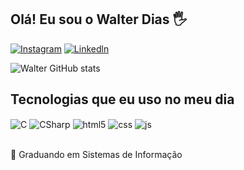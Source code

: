 ## Olá! Eu sou o Walter Dias 🖐️

[![Instagram](https://img.shields.io/badge/Instagram-E4405F?style=for-the-badge&logo=instagram&logoColor=white)](https://instagram.com/walter_dmp)
[![Linkedln](https://img.shields.io/badge/LinkedIn-0077B5?style=for-the-badge&logo=linkedin&logoColor=white)](https://www.linkedin.com/in/walter-dias-marques-pereira-84236922b/)

![Walter GitHub stats](https://github-readme-stats.vercel.app/api?username=walterdmp&show_icons=true&theme=dracula&count_private=true)

## Tecnologias que eu uso no meu dia

<div style="display: inline_block">
  <img align = "center" alt= "C" src = "https://img.shields.io/badge/C-00599C?style=for-the-badge&logo=c&logoColor=white" />
  <img align = "center" alt= "CSharp" src = "https://img.shields.io/badge/C%23-239120?style=for-the-badge&logo=c-sharp&logoColor=white" />
  <img align="center" alt="html5" src="https://img.shields.io/badge/HTML5-E34F26?style=for-the-badge&logo=html5&logoColor=white" />
  <img align="center" alt="css" src="https://img.shields.io/badge/CSS3-1572B6?style=for-the-badge&logo=css3&logoColor=white" />
  <img align="center" alt="js" src="https://img.shields.io/badge/JavaScript-F7DF1E?style=for-the-badge&logo=javascript&logoColor=black" />
</div><br/>

📘 Graduando em Sistemas de Informação
